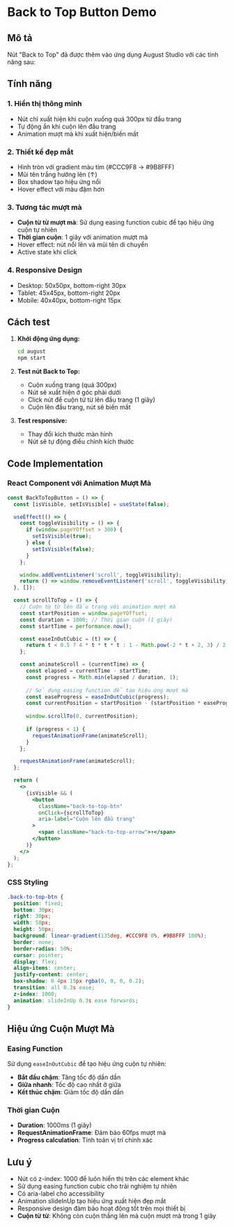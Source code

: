 # Back to Top Button Demo

## Mô tả
Nút "Back to Top" đã được thêm vào ứng dụng August Studio với các tính năng sau:

## Tính năng

### 1. **Hiển thị thông minh**
- Nút chỉ xuất hiện khi cuộn xuống quá 300px từ đầu trang
- Tự động ẩn khi cuộn lên đầu trang
- Animation mượt mà khi xuất hiện/biến mất

### 2. **Thiết kế đẹp mắt**
- Hình tròn với gradient màu tím (#CCC9F8 → #9B8FFF)
- Mũi tên trắng hướng lên (↑)
- Box shadow tạo hiệu ứng nổi
- Hover effect với màu đậm hơn

### 3. **Tương tác mượt mà**
- **Cuộn từ từ mượt mà**: Sử dụng easing function cubic để tạo hiệu ứng cuộn tự nhiên
- **Thời gian cuộn**: 1 giây với animation mượt mà
- Hover effect: nút nổi lên và mũi tên di chuyển
- Active state khi click

### 4. **Responsive Design**
- Desktop: 50x50px, bottom-right 30px
- Tablet: 45x45px, bottom-right 20px  
- Mobile: 40x40px, bottom-right 15px

## Cách test

1. **Khởi động ứng dụng:**
   ```bash
   cd august
   npm start
   ```

2. **Test nút Back to Top:**
   - Cuộn xuống trang (quá 300px)
   - Nút sẽ xuất hiện ở góc phải dưới
   - Click nút để cuộn từ từ lên đầu trang (1 giây)
   - Cuộn lên đầu trang, nút sẽ biến mất

3. **Test responsive:**
   - Thay đổi kích thước màn hình
   - Nút sẽ tự động điều chỉnh kích thước

## Code Implementation

### React Component với Animation Mượt Mà
```jsx
const BackToTopButton = () => {
  const [isVisible, setIsVisible] = useState(false);

  useEffect(() => {
    const toggleVisibility = () => {
      if (window.pageYOffset > 300) {
        setIsVisible(true);
      } else {
        setIsVisible(false);
      }
    };

    window.addEventListener('scroll', toggleVisibility);
    return () => window.removeEventListener('scroll', toggleVisibility);
  }, []);

  const scrollToTop = () => {
    // Cuộn từ từ lên đầu trang với animation mượt mà
    const startPosition = window.pageYOffset;
    const duration = 1000; // Thời gian cuộn (1 giây)
    const startTime = performance.now();

    const easeInOutCubic = (t) => {
      return t < 0.5 ? 4 * t * t * t : 1 - Math.pow(-2 * t + 2, 3) / 2;
    };

    const animateScroll = (currentTime) => {
      const elapsed = currentTime - startTime;
      const progress = Math.min(elapsed / duration, 1);
      
      // Sử dụng easing function để tạo hiệu ứng mượt mà
      const easeProgress = easeInOutCubic(progress);
      const currentPosition = startPosition - (startPosition * easeProgress);
      
      window.scrollTo(0, currentPosition);
      
      if (progress < 1) {
        requestAnimationFrame(animateScroll);
      }
    };

    requestAnimationFrame(animateScroll);
  };

  return (
    <>
      {isVisible && (
        <button
          className="back-to-top-btn"
          onClick={scrollToTop}
          aria-label="Cuộn lên đầu trang"
        >
          <span className="back-to-top-arrow">↑</span>
        </button>
      )}
    </>
  );
};
```

### CSS Styling
```css
.back-to-top-btn {
  position: fixed;
  bottom: 30px;
  right: 30px;
  width: 50px;
  height: 50px;
  background: linear-gradient(135deg, #CCC9F8 0%, #9B8FFF 100%);
  border: none;
  border-radius: 50%;
  cursor: pointer;
  display: flex;
  align-items: center;
  justify-content: center;
  box-shadow: 0 4px 15px rgba(0, 0, 0, 0.2);
  transition: all 0.3s ease;
  z-index: 1000;
  animation: slideInUp 0.3s ease forwards;
}
```

## Hiệu ứng Cuộn Mượt Mà

### Easing Function
Sử dụng `easeInOutCubic` để tạo hiệu ứng cuộn tự nhiên:
- **Bắt đầu chậm**: Tăng tốc độ dần dần
- **Giữa nhanh**: Tốc độ cao nhất ở giữa
- **Kết thúc chậm**: Giảm tốc độ dần dần

### Thời gian Cuộn
- **Duration**: 1000ms (1 giây)
- **RequestAnimationFrame**: Đảm bảo 60fps mượt mà
- **Progress calculation**: Tính toán vị trí chính xác

## Lưu ý

- Nút có z-index: 1000 để luôn hiển thị trên các element khác
- Sử dụng easing function cubic cho trải nghiệm tự nhiên
- Có aria-label cho accessibility
- Animation slideInUp tạo hiệu ứng xuất hiện đẹp mắt
- Responsive design đảm bảo hoạt động tốt trên mọi thiết bị
- **Cuộn từ từ**: Không còn cuộn thẳng lên mà cuộn mượt mà trong 1 giây 
